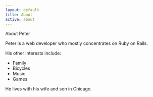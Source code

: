 ```yaml
---
layout: default
title: About
active: about
---
```


<p class="lead">About Peter</p>

Peter is a web developer who mostly concentrates on Ruby on Rails.

His other interests include:

* Family
* Bicycles
* Music
* Games

He lives with his wife and son in Chicago.
